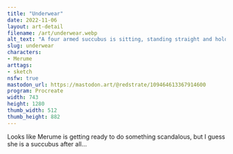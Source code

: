 ```yaml
---
title: "Underwear"
date: 2022-11-06
layout: art-detail
filename: /art/underwear.webp
alt_text: "A four armed succubus is sitting, standing straight and holding her tail in onehand. She is holding her tight chest, and taking off her clothes. She is putagainst a nice pink background."
slug: underwear
characters:
- Merume
arttags:
- sketch
nsfw: true
mastodon_url: https://mastodon.art/@redstrate/109464613367914600
program: Procreate
width: 743
height: 1280
thumb_width: 512
thumb_height: 882
---
```

Looks like Merume is getting ready to do something scandalous, but I guess she is a succubus after all...
